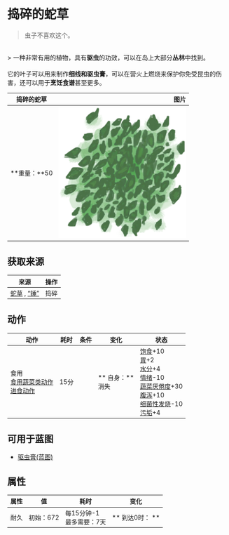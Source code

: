 # 捣碎的蛇草  
> 虫子不喜欢这个。  
<br>  
> 一种非常有用的植物，具有<b>驱虫</b>的功效，可以在岛上大部分<b>丛林</b>中找到。<br><br>它的叶子可以用来制作<b>细线和驱虫膏</b>，可以在营火上燃烧来保护你免受昆虫的伤害，还可以用于<b>烹饪食谱</b>甚至更多。  
  
  捣碎的蛇草  |   图片   
 ----  |  ----:   
 **重量：**50  |  <img decoding="async" src="Sprite/SpiderLilyLeavesGround.png" href="a.md" style="max-width:300px;max-height:300px;">   
  
## 获取来源  
来源  |  操作  
----  |  ----  
[蛇草](SnakeGrass.md) , [“锤”](tag_Hammer.md)  |  捣碎  
## 动作  
动作  |  耗时  |  条件  |  变化  |  状态  
----  |  ----  |  ----  |  ----  |  ----  
食用<br>[食用蔬菜类动作](VegetarianAction.md)<br>[进食动作](EatingAction.md)  |  15分  |    |  ** 自身：**<br>消失  |  [饱食](Satiation.md)+10<br>[胃](Stomach.md)+2<br>[水分](Hydration.md)+4<br>[情绪](Morale.md)-10<br>[蔬菜<nobr>厌倦度</nobr>](SaturationVegetables.md)+30<br>[腹泻](Diarrhoea.md)+10<br>[细菌性发烧](BacteriaFever.md)-10<br>[污垢](Filth.md)+4  
## 可用于蓝图  
- [驱虫膏(蓝图)](Bp_BugRepellent.md)  
  
  
## 属性   
属性  |  值  |  耗时  |  变化  
----  |  ----  |  ----  |  ----  
耐久  |  初始：672  |  每15分钟-1<br>最多需要：7天  |  ** 到达0时： **<br>  


<script>document.title="捣碎的蛇草 - 卡牌生存百科 Card Survival Wiki";</script>